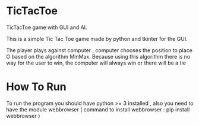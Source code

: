 # TicTacToe

TicTacToe game with GUI and AI.

This is a simple Tic Tac Toe game made by python and tkinter for the GUI.

The player plays against computer , computer chooses the position to place O based on the algorithm MinMax.
Because using this algorithm there is no way for the user to win, the computer will always win or there will be a tie

# How To Run
To run the program you should have python >= 3 installed , also you need to have the module webbrowser ( command to install webbrowser : pip install webbrowser )

